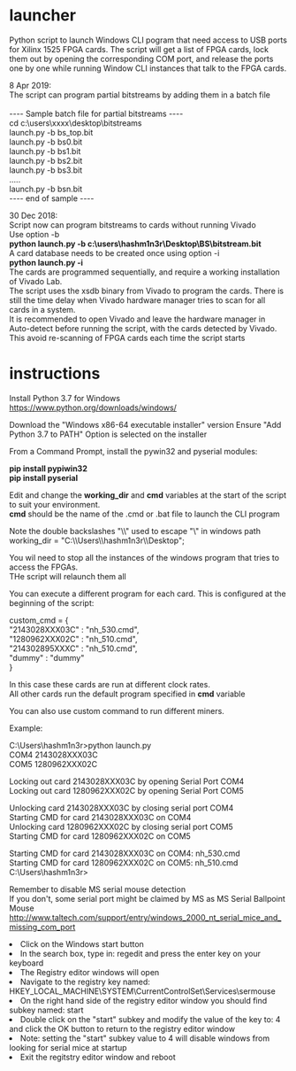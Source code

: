 # launcher
Python script to launch Windows CLI pogram that need access to USB ports for Xilinx 1525 FPGA cards.
The script will get a list of FPGA cards, lock them out by opening the corresponding COM port, and release the ports one by one while running Window CLI instances that talk to the FPGA cards.

8 Apr 2019:<br>
The script can program partial bitstreams by adding them in a batch file<br>
<br>
---- Sample batch file for partial bitstreams ----<br>
cd c:\users\xxxx\desktop\bitstreams<br>
launch.py -b bs_top.bit<br>
launch.py -b bs0.bit<br>
launch.py -b bs1.bit<br>
launch.py -b bs2.bit<br>
launch.py -b bs3.bit<br>
.....<br>
launch.py -b bsn.bit<br>
---- end of sample ----<br>

30 Dec 2018:<br>
Script now can program bitstreams to cards without running Vivado<br>
Use option -b<br>
<b>python launch.py -b c:\users\hashm1n3r\Desktop\BS\bitstream.bit</b><br>
A card database needs to be created once using option -i<br>
<b>python launch.py -i</b><br>
The cards are programmed sequentially, and require a working installation of Vivado Lab.<br>
The script uses the xsdb binary from Vivado to program the cards. There is still the time delay when Vivado hardware manager
tries to scan for all cards in a system.<br>
It is recommended to open Vivado and leave the hardware manager in Auto-detect before running the script, with the cards detected by Vivado. This avoid re-scanning of FPGA cards each time the script starts<br>

# instructions

Install Python 3.7 for Windows<br>
https://www.python.org/downloads/windows/<br>

Download the "Windows x86-64 executable installer" version
Ensure "Add Python 3.7 to PATH" Option is selected on the installer<br>

From a Command Prompt, install the pywin32 and pyserial modules:<br>

<b>
pip install pypiwin32<br>
pip install pyserial<br>
</b>

Edit and change the <b>working_dir</b> and <b>cmd</b> variables at the start of the script to suit your environment.<br>
<b>cmd</b> should be the name of the .cmd or .bat file to launch the CLI program<br>

Note the double backslashes "\\\\" used to escape "\\\" in windows path<br>
working_dir = "C:\\\\Users\\\\hashm1n3r\\\\Desktop";

You wil need to stop all the instances of the windows program that tries to access the FPGAs.<br>
THe script will relaunch them all<br>

You can execute a different program for each card. This is configured at the beginning of the script:

custom_cmd = {<br>
        "2143028XXX03C" : "nh_530.cmd",<br>
        "1280962XXX02C" : "nh_510.cmd",<br>
        "214302895XXXC" : "nh_510.cmd",<br>
        "dummy"         : "dummy"<br>
        }<br>
        
In this case these cards are run at different clock rates.<br>
All other cards run the default program specified in <b>cmd</b> variable<br>

You can also use custom command to run different miners.<br>
 
Example:<br>

C:\Users\hashm1n3r\>python launch.py<br>
COM4 2143028XXX03C<br>
COM5 1280962XXX02C<br>

Locking out card  2143028XXX03C by opening Serial Port COM4<br>
Locking out card  1280962XXX02C by opening Serial Port COM5<br>

Unlocking card 2143028XXX03C by closing serial port COM4<br>
Starting CMD for card 2143028XXX03C on COM4<br>
Unlocking card 1280962XXX02C by closing serial port COM5<br>
Starting CMD for card 1280962XXX02C on COM5<br>

Starting CMD for card 2143028XXX03C on COM4: nh_530.cmd<br>
Starting CMD for card 1280962XXX02C on COM5: nh_510.cmd<br>
C:\Users\hashm1n3r\><br>


Remember to disable MS serial mouse detection<br>
If you don't, some serial port might be claimed by MS as MS Serial Ballpoint Mouse
http://www.taltech.com/support/entry/windows_2000_nt_serial_mice_and_missing_com_port<br>

<li>Click on the Windows start button
<li>In the search box, type in: regedit and press the enter key on your keyboard
<li>The Registry editor windows will open
<li>Navigate to the registry key named: HKEY_LOCAL_MACHINE\SYSTEM\CurrentControlSet\Services\sermouse
<li>On the right hand side of the registry editor window you should find subkey named: start
<li>Double click on the "start" subkey and modify the value of the key to: 4 and click the OK button to return to the registry editor window
<li>Note: setting the "start" subkey value to 4 will disable windows from looking for serial mice at startup
<li>Exit the regitstry editor window and reboot
